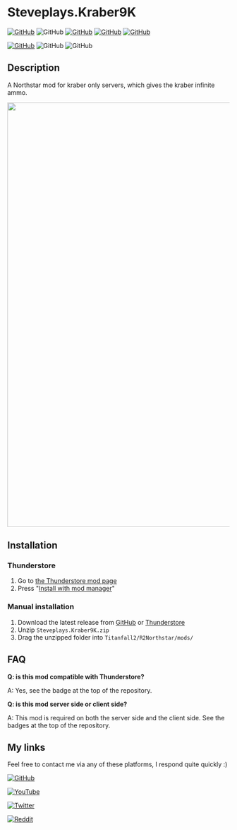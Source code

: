# Steveplays.Kraber9K

[![GitHub](https://img.shields.io/github/license/Steveplays28/Kraber9K)](https://github.com/Steveplays28/Kraber9K/LICENSE)
![GitHub](https://img.shields.io/github/repo-size/Steveplays28/Kraber9K)
[![GitHub](https://img.shields.io/github/forks/Steveplays28/Kraber9K)](https://github.com/Steveplays28/kraber9k/network/members)
[![GitHub](https://img.shields.io/github/issues/Steveplays28/Kraber9K)](https://github.com/Steveplays28/kraber9k/issues)
[![GitHub](https://img.shields.io/github/issues-pr/Steveplays28/Kraber9K)](https://github.com/Steveplays28/kraber9k/pulls)

[![GitHub](https://img.shields.io/badge/Thunderstore-yes-brightgreen?labelColor=375A7F)](https://northstar.thunderstore.io/)
![GitHub](https://img.shields.io/badge/Server%20side-yes-brightgreen?labelColor=375A7F)
![GitHub](https://img.shields.io/badge/Client%20side-yes-brightgreen?labelColor=375A7F)


## Description

A Northstar mod for kraber only servers, which gives the kraber infinite ammo.

<img src="https://user-images.githubusercontent.com/62797992/147510084-57e6a3a7-9e43-4400-a556-5644142f27cc.png" width="960px">


## Installation

### Thunderstore

1. Go to [the Thunderstore mod page]()
2. Press "[Install with mod manager]()"

### Manual installation

1. Download the latest release from [GitHub](https://github.com/Steveplays28/kraber9k/releases/latest) or [Thunderstore]()
2. Unzip `Steveplays.Kraber9K.zip`
3. Drag the unzipped folder into `Titanfall2/R2Northstar/mods/`


## FAQ

**Q: is this mod compatible with Thunderstore?**

A: Yes, see the badge at the top of the repository.

**Q: is this mod server side or client side?**

A: This mod is required on both the server side and the client side. See the badges at the top of the repository.


## My links

Feel free to contact me via any of these platforms, I respond quite quickly :)

[![GitHub](https://img.shields.io/github/stars/Steveplays28?label=Steveplays28%20%7C%20Stars&style=social)](https://github.com/Steveplays28)

[![YouTube](https://img.shields.io/youtube/channel/subscribers/UC0GP9rATvC5L8yH_NrCaBJw?label=Steveplays%20%7C%20Subscribers&style=social)]()

[![Twitter](https://img.shields.io/twitter/follow/Steveplays28?label=Steveplays28%20%7C%20Followers&style=social)](https://twitter.com/Steveplays28)

[![Reddit](https://img.shields.io/reddit/user-karma/combined/Steveplays28?label=Steveplays28%20%7C%20Karma&style=social)](https://reddit.com/u/Steveplays28)
